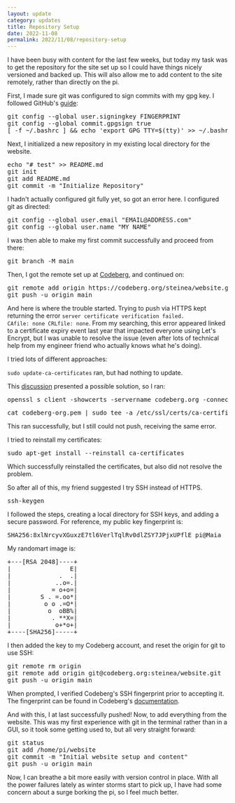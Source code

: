 ```yaml
---
layout: update
category: updates
title: Repository Setup
date: 2022-11-08
permalink: 2022/11/08/repository-setup
---
```


I have been busy with content for the last few weeks, but today my task was to get the repository for the site set up so I could have things nicely versioned and backed up. This will also allow me to add content to the site remotely, rather than directly on the pi.

First, I made sure git was configured to sign commits with my gpg key. I followed GitHub's [guide](https://docs.github.com/en/authentication/managing-commit-signature-verification/telling-git-about-your-signing-key):

<pre>
git config --global user.signingkey FINGERPRINT
git config --global commit.gpgsign true
[ -f ~/.bashrc ] && echo 'export GPG_TTY=$(tty)' >> ~/.bashrc
</pre>

Next, I initialized a new repository in my existing local directory for the website.

<pre>
echo "# test" >> README.md
git init
git add README.md
git commit -m "Initialize Repository"
</pre>

I hadn't actually configured git fully yet, so got an error here. I configured git as directed:

<pre>
git config --global user.email "EMAIL@ADDRESS.com"
git config --global user.name "MY NAME"
</pre>

I was then able to make my first commit successfully and proceed from there:

<pre>
git branch -M main
</pre>

Then, I got the remote set up at [Codeberg](https://codeberg.org/steinea/website), and continued on:

<pre>
git remote add origin https://codeberg.org/steinea/website.git
git push -u origin main
</pre>

And here is where the trouble started. Trying to push via HTTPS kept returning the error <code>server certificate verification failed. CAfile: none CRLfile: none</code>. From my searching, this error appeared linked to a certificate expiry event last year that impacted everyone using Let's Encrypt, but I was unable to resolve the issue (even after lots of technical help from my engineer friend who actually knows what he's doing).

I tried lots of different approaches:

<code>sudo update-ca-certificates</code> ran, but had nothing to update.

This [discussion](https://github.com/probonopd/MiniDexed/discussions/269) presented a possible solution, so I ran:

<pre>
openssl s_client -showcerts -servername codeberg.org -connect codeberg.org:443 &lt; /dev/null 2 &gt;/dev/null | sed -n -e '/BEGIN\ CERTIFICATE/,/END\ CERTIFICATE/ p'  &gt; codeberg-org.pem
</pre>

<pre>
cat codeberg-org.pem | sudo tee -a /etc/ssl/certs/ca-certificates.crt
</pre>

This ran successfully, but I still could not push, receiving the same error.

I tried to reinstall my certificates:

<pre>
sudo apt-get install --reinstall ca-certificates
</pre>

Which successfully reinstalled the certificates, but also did not resolve the problem.

So after all of this, my friend suggested I try SSH instead of HTTPS.

<pre>
ssh-keygen
</pre>

I followed the steps, creating a local directory for SSH keys, and adding a secure password. For reference, my public key fingerprint is:

<pre>
SHA256:8xlNrcyvXGuxzE7tl6VerlTqlRv0dlZSY7JPjxUPflE pi@Maia
</pre>

My randomart image is:

<pre>
+---[RSA 2048]----+
|                E|
|             .  .|
|            ..o=.|
|           = o+o=|
|        S . =.oo*|
|         o o .=O*|
|          o  oBB%|
|           . **X=|
|            o+*o+|
+----[SHA256]-----+
</pre>

I then added the key to my Codeberg account, and reset the origin for git to use SSH:

<pre>
git remote rm origin
git remote add origin git@codeberg.org:steinea/website.git
git push -u origin main
</pre>

When prompted, I verified Codeberg's SSH fingerprint prior to accepting it. The fingerprint can be found in Codeberg's [documentation](https://docs.codeberg.org/security/ssh-fingerprint/).

And with this, I at last successfully pushed! Now, to add everything from the website. This was my first experience with git in the terminal rather than in a GUI, so it took some getting used to, but all very straight forward:

<pre>
git status
git add /home/pi/website
git commit -m "Initial website setup and content"
git push -u origin main
</pre>

Now, I can breathe a bit more easily with version control in place. With all the power failures lately as winter storms start to pick up, I have had some concern about a surge borking the pi, so I feel much better.
